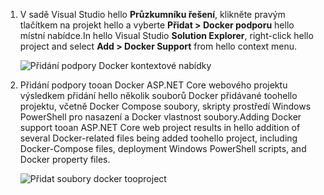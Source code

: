1. <span data-ttu-id="43580-101">V sadě Visual Studio hello **Průzkumníku řešení**, klikněte pravým tlačítkem na projekt hello a vyberte **Přidat > Docker podporu** hello místní nabídce.</span><span class="sxs-lookup"><span data-stu-id="43580-101">In hello Visual Studio **Solution Explorer**, right-click hello project and select **Add > Docker Support** from hello context menu.</span></span>
   
    ![Přidání podpory Docker kontextové nabídky](media/vs-azure-tools-docker-add-docker-support/docker-support-context-menu.png)
2. <span data-ttu-id="43580-103">Přidání podpory tooan Docker ASP.NET Core webového projektu výsledkem přidání hello několik souborů Docker přidávané toohello projektu, včetně Docker Compose soubory, skripty prostředí Windows PowerShell pro nasazení a Docker vlastnost soubory.</span><span class="sxs-lookup"><span data-stu-id="43580-103">Adding Docker support tooan ASP.NET Core web project results in hello addition of several Docker-related files being added toohello project, including Docker-Compose files, deployment Windows PowerShell scripts, and Docker property files.</span></span> 
   
    ![Přidat soubory docker tooproject](media/vs-azure-tools-docker-add-docker-support/docker-files-added.png)


